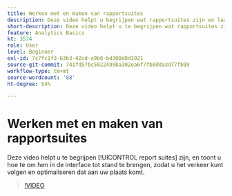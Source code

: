 ```yaml
---
title: Werken met en maken van rapportsuites
description: Deze video helpt u begrijpen wat rapportsuites zijn en laat zien hoe u deze in de interface kunt maken, zodat u de mensen die naar uw site komen, kunt volgen en optimaliseren.
short-description: Deze video helpt u te begrijpen wat rapportsuites zijn en hoe u deze kunt maken.
feature: Analytics Basics
kt: 3574
role: User
level: Beginner
exl-id: 7c7fc1f3-63b3-42cd-a9b8-bd300d8d1921
source-git-commit: 741fd57bc5022499ba302ea6f7fb0dda3d77fb99
workflow-type: tm+mt
source-wordcount: '88'
ht-degree: 54%

---
```


# Werken met en maken van rapportsuites

Deze video helpt u te begrijpen [!UICONTROL report suites] zijn, en toont u hoe te om hen in de interface tot stand te brengen, zodat u het verkeer kunt volgen en optimaliseren dat aan uw plaats komt.

>[!VIDEO](https://video.tv.adobe.com/v/28773/?quality=12&learn=on)
